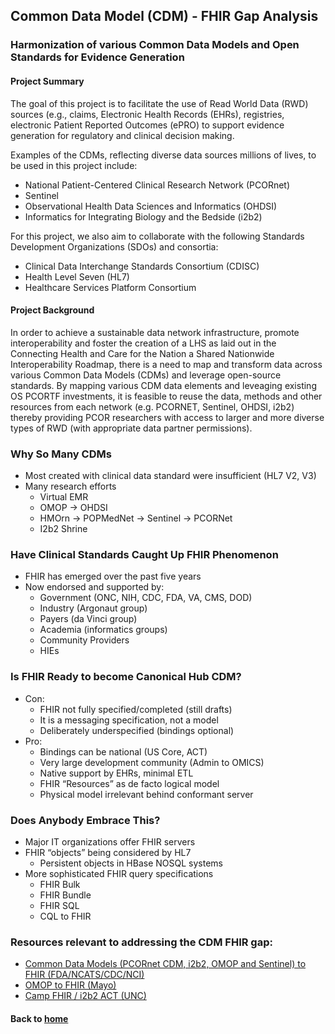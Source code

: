 ## Common Data Model (CDM) - FHIR Gap Analysis

### Harmonization of various Common Data Models and Open Standards for Evidence Generation

#### Project Summary
The goal of this project is to facilitate the use of Read World Data (RWD) sources (e.g., claims, Electronic Health Records (EHRs), registries, electronic Patient Reported Outcomes (ePRO) to support evidence generation for regulatory and clinical decision making. 

Examples of the CDMs, reflecting diverse data sources millions of lives, to be used in this project include:
* National Patient-Centered Clinical Research Network (PCORnet)
* Sentinel
* Observational Health Data Sciences and Informatics (OHDSI)
* Informatics for Integrating Biology and the Bedside (i2b2)

For this project, we also aim to collaborate with the following Standards Development Organizations (SDOs) and consortia:
* Clinical Data Interchange Standards Consortium (CDISC)
* Health Level Seven (HL7)
* Healthcare Services Platform Consortium

#### Project Background
In order to achieve a sustainable data network infrastructure, promote interoperability and foster the creation of a LHS as laid out in the Connecting Health and Care for the Nation a Shared Nationwide Interoperability Roadmap, there is a need to map and transform data across various Common Data Models (CDMs) and leverage open-source standards. By mapping various CDM data elements and leveaging existing OS PCORTF investments, it is feasible to reuse the data, methods and other resources from each network (e.g. PCORNET, Sentinel, OHDSI, i2b2) thereby providing PCOR researchers with access to larger and more diverse types of RWD (with appropriate data partner permissions).

### Why So Many CDMs
* Most created with clinical data standard were insufficient (HL7 V2, V3)
* Many research efforts
    * Virtual EMR
    * OMOP → OHDSI
    * HMOrn → POPMedNet → Sentinel → PCORNet
    * I2b2 Shrine

### Have Clinical Standards Caught Up FHIR Phenomenon
* FHIR has emerged over the past five years
* Now endorsed and supported by:
    * Government (ONC, NIH, CDC, FDA, VA, CMS, DOD)
    * Industry (Argonaut group)
    * Payers (da Vinci group)
    * Academia (informatics groups)
    * Community Providers
    * HIEs

### Is FHIR Ready to become Canonical Hub CDM?
* Con:
    * FHIR not fully specified/completed (still drafts)
    * It is a messaging specification, not a model
    * Deliberately underspecified (bindings optional)
* Pro:
    * Bindings can be national (US Core, ACT)
    * Very large development community (Admin to OMICS)
    * Native support by EHRs, minimal ETL
    * FHIR “Resources” as de facto logical model
    * Physical model irrelevant behind conformant server

### Does Anybody Embrace This?
* Major IT organizations offer FHIR servers
* FHIR “objects” being considered by HL7
    * Persistent objects in HBase NOSQL systems
* More sophisticated FHIR query specifications
    * FHIR Bulk
    * FHIR Bundle
    * FHIR SQL
    * CQL to FHIR

### Resources relevant to addressing the CDM FHIR gap:
* [Common Data Models (PCORnet CDM, i2b2, OMOP and Sentinel) to FHIR (FDA/NCATS/CDC/NCI)](https://github.com/data2health/data-harmonization/wiki/CDM-FHIR-Transformation)
* [OMOP to FHIR (Mayo)](https://github.com/BD2KOnFHIR/FHIROntopOHDSI)
* [Camp FHIR / i2b2 ACT (UNC)](https://github.com/NCTraCSIDSci/camp-fhir)

#### Back to [home](https://data2health.github.io/data-harmonization/)
